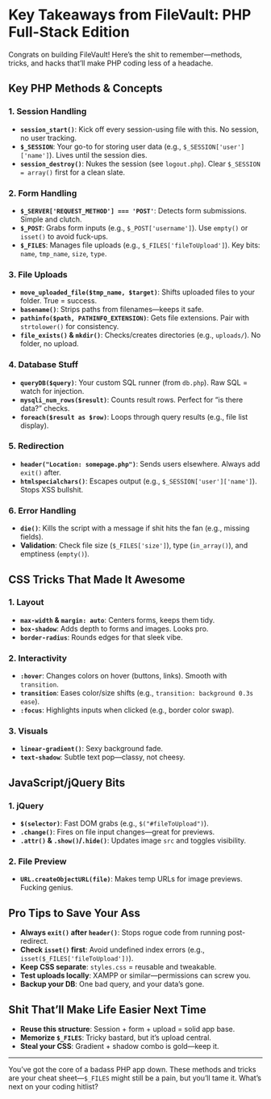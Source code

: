 # Key Takeaways from FileVault: PHP Full-Stack Edition

Congrats on building FileVault! Here’s the shit to remember—methods, tricks, and hacks that’ll make PHP coding less of a headache.

## Key PHP Methods & Concepts

### 1. Session Handling
- **`session_start()`**: Kick off every session-using file with this. No session, no user tracking.
- **`$_SESSION`**: Your go-to for storing user data (e.g., `$_SESSION['user']['name']`). Lives until the session dies.
- **`session_destroy()`**: Nukes the session (see `logout.php`). Clear `$_SESSION = array()` first for a clean slate.

### 2. Form Handling
- **`$_SERVER['REQUEST_METHOD'] === 'POST'`**: Detects form submissions. Simple and clutch.
- **`$_POST`**: Grabs form inputs (e.g., `$_POST['username']`). Use `empty()` or `isset()` to avoid fuck-ups.
- **`$_FILES`**: Manages file uploads (e.g., `$_FILES['fileToUpload']`). Key bits: `name`, `tmp_name`, `size`, `type`.

### 3. File Uploads
- **`move_uploaded_file($tmp_name, $target)`**: Shifts uploaded files to your folder. True = success.
- **`basename()`**: Strips paths from filenames—keeps it safe.
- **`pathinfo($path, PATHINFO_EXTENSION)`**: Gets file extensions. Pair with `strtolower()` for consistency.
- **`file_exists()` & `mkdir()`**: Checks/creates directories (e.g., `uploads/`). No folder, no upload.

### 4. Database Stuff
- **`queryDB($query)`**: Your custom SQL runner (from `db.php`). Raw SQL = watch for injection.
- **`mysqli_num_rows($result)`**: Counts result rows. Perfect for “is there data?” checks.
- **`foreach($result as $row)`**: Loops through query results (e.g., file list display).

### 5. Redirection
- **`header("Location: somepage.php")`**: Sends users elsewhere. Always add `exit()` after.
- **`htmlspecialchars()`**: Escapes output (e.g., `$_SESSION['user']['name']`). Stops XSS bullshit.

### 6. Error Handling
- **`die()`**: Kills the script with a message if shit hits the fan (e.g., missing fields).
- **Validation**: Check file size (`$_FILES['size']`), type (`in_array()`), and emptiness (`empty()`).

## CSS Tricks That Made It Awesome

### 1. Layout
- **`max-width` & `margin: auto`**: Centers forms, keeps them tidy.
- **`box-shadow`**: Adds depth to forms and images. Looks pro.
- **`border-radius`**: Rounds edges for that sleek vibe.

### 2. Interactivity
- **`:hover`**: Changes colors on hover (buttons, links). Smooth with `transition`.
- **`transition`**: Eases color/size shifts (e.g., `transition: background 0.3s ease`).
- **`:focus`**: Highlights inputs when clicked (e.g., border color swap).

### 3. Visuals
- **`linear-gradient()`**: Sexy background fade.
- **`text-shadow`**: Subtle text pop—classy, not cheesy.

## JavaScript/jQuery Bits

### 1. jQuery
- **`$(selector)`**: Fast DOM grabs (e.g., `$("#fileToUpload")`).
- **`.change()`**: Fires on file input changes—great for previews.
- **`.attr()` & `.show()`/`.hide()`**: Updates image `src` and toggles visibility.

### 2. File Preview
- **`URL.createObjectURL(file)`**: Makes temp URLs for image previews. Fucking genius.

## Pro Tips to Save Your Ass
- **Always `exit()` after `header()`**: Stops rogue code from running post-redirect.
- **Check `isset()` first**: Avoid undefined index errors (e.g., `isset($_FILES['fileToUpload'])`).
- **Keep CSS separate**: `styles.css` = reusable and tweakable.
- **Test uploads locally**: XAMPP or similar—permissions can screw you.
- **Backup your DB**: One bad query, and your data’s gone.

## Shit That’ll Make Life Easier Next Time
- **Reuse this structure**: Session + form + upload = solid app base.
- **Memorize `$_FILES`**: Tricky bastard, but it’s upload central.
- **Steal your CSS**: Gradient + shadow combo is gold—keep it.

---

You’ve got the core of a badass PHP app down. These methods and tricks are your cheat sheet—`$_FILES` might still be a pain, but you’ll tame it. What’s next on your coding hitlist?
